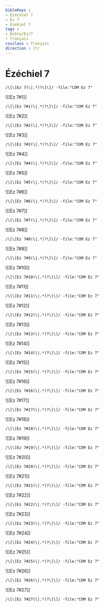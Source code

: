 ```yaml
---
bibleKeys : 
- Ézéchiel 7
- Ez 7
- Ezekiel 7
tags : 
- Bible/Ez/7
- français
cssclass : français
direction : ltr
---
```


# Ézéchiel 7

```query
/\[\[Ez 7(\|.*)?\]\]/ -file:"COM Ez 7"
```



![[Ez 7#1]]

```query
/\[\[Ez 7#1(\|.*)?\]\]/ -file:"COM Ez 7"
```

![[Ez 7#2]]

```query
/\[\[Ez 7#2(\|.*)?\]\]/ -file:"COM Ez 7"
```

![[Ez 7#3]]

```query
/\[\[Ez 7#3(\|.*)?\]\]/ -file:"COM Ez 7"
```

![[Ez 7#4]]

```query
/\[\[Ez 7#4(\|.*)?\]\]/ -file:"COM Ez 7"
```

![[Ez 7#5]]

```query
/\[\[Ez 7#5(\|.*)?\]\]/ -file:"COM Ez 7"
```

![[Ez 7#6]]

```query
/\[\[Ez 7#6(\|.*)?\]\]/ -file:"COM Ez 7"
```

![[Ez 7#7]]

```query
/\[\[Ez 7#7(\|.*)?\]\]/ -file:"COM Ez 7"
```

![[Ez 7#8]]

```query
/\[\[Ez 7#8(\|.*)?\]\]/ -file:"COM Ez 7"
```

![[Ez 7#9]]

```query
/\[\[Ez 7#9(\|.*)?\]\]/ -file:"COM Ez 7"
```

![[Ez 7#10]]

```query
/\[\[Ez 7#10(\|.*)?\]\]/ -file:"COM Ez 7"
```

![[Ez 7#11]]

```query
/\[\[Ez 7#11(\|.*)?\]\]/ -file:"COM Ez 7"
```

![[Ez 7#12]]

```query
/\[\[Ez 7#12(\|.*)?\]\]/ -file:"COM Ez 7"
```

![[Ez 7#13]]

```query
/\[\[Ez 7#13(\|.*)?\]\]/ -file:"COM Ez 7"
```

![[Ez 7#14]]

```query
/\[\[Ez 7#14(\|.*)?\]\]/ -file:"COM Ez 7"
```

![[Ez 7#15]]

```query
/\[\[Ez 7#15(\|.*)?\]\]/ -file:"COM Ez 7"
```

![[Ez 7#16]]

```query
/\[\[Ez 7#16(\|.*)?\]\]/ -file:"COM Ez 7"
```

![[Ez 7#17]]

```query
/\[\[Ez 7#17(\|.*)?\]\]/ -file:"COM Ez 7"
```

![[Ez 7#18]]

```query
/\[\[Ez 7#18(\|.*)?\]\]/ -file:"COM Ez 7"
```

![[Ez 7#19]]

```query
/\[\[Ez 7#19(\|.*)?\]\]/ -file:"COM Ez 7"
```

![[Ez 7#20]]

```query
/\[\[Ez 7#20(\|.*)?\]\]/ -file:"COM Ez 7"
```

![[Ez 7#21]]

```query
/\[\[Ez 7#21(\|.*)?\]\]/ -file:"COM Ez 7"
```

![[Ez 7#22]]

```query
/\[\[Ez 7#22(\|.*)?\]\]/ -file:"COM Ez 7"
```

![[Ez 7#23]]

```query
/\[\[Ez 7#23(\|.*)?\]\]/ -file:"COM Ez 7"
```

![[Ez 7#24]]

```query
/\[\[Ez 7#24(\|.*)?\]\]/ -file:"COM Ez 7"
```

![[Ez 7#25]]

```query
/\[\[Ez 7#25(\|.*)?\]\]/ -file:"COM Ez 7"
```

![[Ez 7#26]]

```query
/\[\[Ez 7#26(\|.*)?\]\]/ -file:"COM Ez 7"
```

![[Ez 7#27]]

```query
/\[\[Ez 7#27(\|.*)?\]\]/ -file:"COM Ez 7"
```

